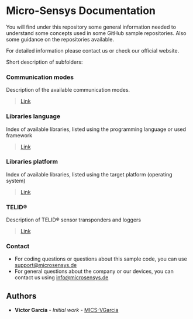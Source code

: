 # Micro-Sensys Documentation
You will find under this repository some general information needed to understand some concepts used in some GitHub sample repositories. Also some guidance on the repositories available.

For detailed information please contact us or check our official website.

Short description of subfolders:

### Communication modes
Description of the available communication modes.
> [Link](communication-modes)

### Libraries language
Index of available libraries, listed using the programming language or used framework
> [Link](libraries-language)

### Libraries platform
Index of available libraries, listed using the target platform (operating system)
> [Link](libraries-platform)

### TELID®
Description of TELID® sensor transponders and loggers
> [Link](telid)

### Contact
* For coding questions or questions about this sample code, you can use [support@microsensys.de](mailto:support@microsensys.de)
* For general questions about the company or our devices, you can contact us using [info@microsensys.de](mailto:info@microsensys.de)

## Authors

* **Victor Garcia** - *Initial work* - [MICS-VGarcia](https://github.com/MICS-VGarcia/)
